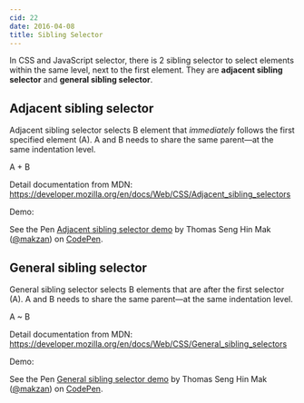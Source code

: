 ```yaml
---
cid: 22
date: 2016-04-08
title: Sibling Selector
---
```


In CSS and JavaScript selector, there is 2 sibling selector to select elements within the same level, next to the first element. They are **adjacent sibling selector** and **general sibling selector**.

## <strong>Adjacent sibling selector

</strong>Adjacent sibling selector selects B element that _immediately_ follows the first specified element (A). A and B needs to share the same parent—at the same indentation level.

A + B

Detail documentation from MDN: https://developer.mozilla.org/en/docs/Web/CSS/Adjacent_sibling_selectors

Demo: 

<p data-height="266" data-theme-id="dark" data-slug-hash="VadXwx" data-default-tab="html,result" data-user="makzan" data-embed-version="2" class="codepen">See the Pen <a href="http://codepen.io/makzan/pen/VadXwx/">Adjacent sibling selector demo</a> by Thomas Seng Hin Mak (<a href="http://codepen.io/makzan">@makzan</a>) on <a href="http://codepen.io">CodePen</a>.</p>
<script async src="//assets.codepen.io/assets/embed/ei.js"></script>

## <strong>General sibling selector</strong>

General sibling selector selects B elements that are after the first selector (A). A and B needs to share the same parent—at the same indentation level.

A ~ B

Detail documentation from MDN: https://developer.mozilla.org/en/docs/Web/CSS/General_sibling_selectors

Demo:

<p data-height="266" data-theme-id="dark" data-slug-hash="eZKMYd" data-default-tab="html,result" data-user="makzan" data-embed-version="2" class="codepen">See the Pen <a href="http://codepen.io/makzan/pen/eZKMYd/">General sibling selector demo</a> by Thomas Seng Hin Mak (<a href="http://codepen.io/makzan">@makzan</a>) on <a href="http://codepen.io">CodePen</a>.</p>
<script async src="//assets.codepen.io/assets/embed/ei.js"></script>



